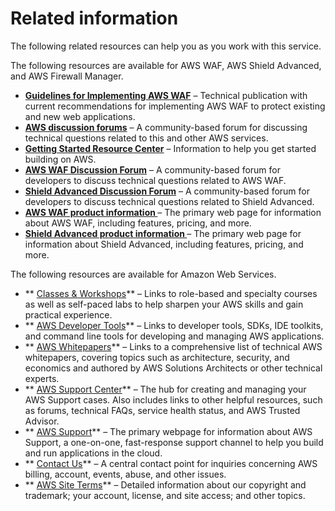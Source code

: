 # Related information<a name="resources"></a>

The following related resources can help you as you work with this service\.

The following resources are available for AWS WAF, AWS Shield Advanced, and AWS Firewall Manager\.
+ **[Guidelines for Implementing AWS WAF](https://d1.awsstatic.com/whitepapers/guidelines-implementing-aws-waf.pdf)** – Technical publication with current recommendations for implementing AWS WAF to protect existing and new web applications\.
+ **[AWS discussion forums](https://forums.aws.amazon.com/)** – A community\-based forum for discussing technical questions related to this and other AWS services\. 
+ **[Getting Started Resource Center](https://aws.amazon.com/getting-started/)** – Information to help you get started building on AWS\.
+ **[AWS WAF Discussion Forum](https://forums.aws.amazon.com/forum.jspa?forumID=207)** – A community\-based forum for developers to discuss technical questions related to AWS WAF\.
+ **[Shield Advanced Discussion Forum](https://forums.aws.amazon.com/forum.jspa?forumID=238)** – A community\-based forum for developers to discuss technical questions related to Shield Advanced\.
+ **[AWS WAF product information ](http://aws.amazon.com/waf/)** – The primary web page for information about AWS WAF, including features, pricing, and more\.
+ **[Shield Advanced product information ](http://aws.amazon.com/shield/)** – The primary web page for information about Shield Advanced, including features, pricing, and more\.

The following resources are available for Amazon Web Services\.
+ ** [Classes & Workshops](https://aws.amazon.com/training/course-descriptions/)** – Links to role\-based and specialty courses as well as self\-paced labs to help sharpen your AWS skills and gain practical experience\.
+ ** [AWS Developer Tools](https://aws.amazon.com/tools/)** – Links to developer tools, SDKs, IDE toolkits, and command line tools for developing and managing AWS applications\.
+ ** [AWS Whitepapers](https://aws.amazon.com/whitepapers/)** – Links to a comprehensive list of technical AWS whitepapers, covering topics such as architecture, security, and economics and authored by AWS Solutions Architects or other technical experts\.
+ ** [AWS Support Center](https://console.aws.amazon.com/support/home#/)** – The hub for creating and managing your AWS Support cases\. Also includes links to other helpful resources, such as forums, technical FAQs, service health status, and AWS Trusted Advisor\.
+ ** [AWS Support](https://aws.amazon.com/premiumsupport/)** – The primary webpage for information about AWS Support, a one\-on\-one, fast\-response support channel to help you build and run applications in the cloud\.
+ ** [Contact Us](https://aws.amazon.com/contact-us/)** – A central contact point for inquiries concerning AWS billing, account, events, abuse, and other issues\. 
+ ** [AWS Site Terms](https://aws.amazon.com/terms/)** – Detailed information about our copyright and trademark; your account, license, and site access; and other topics\.